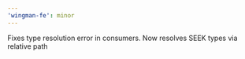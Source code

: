 ```yaml
---
'wingman-fe': minor
---
```


Fixes type resolution error in consumers. Now resolves SEEK types via relative path
